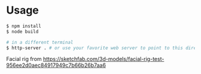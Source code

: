 # Usage

```bash
$ npm install
$ node build

# in a different terminal
$ http-server . # or use your favorite web server to point to this directory.
```

Facial rig from https://sketchfab.com/3d-models/facial-rig-test-956ee2d0aec84917949c7b66b26b7aa6